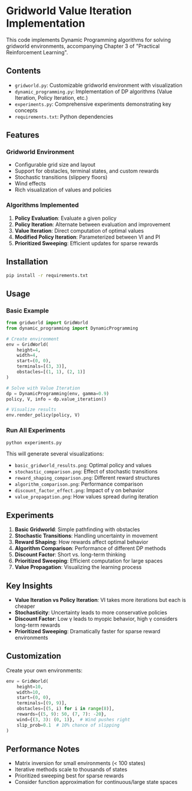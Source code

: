 # Gridworld Value Iteration Implementation

This code implements Dynamic Programming algorithms for solving gridworld environments, accompanying Chapter 3 of "Practical Reinforcement Learning".

## Contents

- `gridworld.py`: Customizable gridworld environment with visualization
- `dynamic_programming.py`: Implementation of DP algorithms (Value Iteration, Policy Iteration, etc.)
- `experiments.py`: Comprehensive experiments demonstrating key concepts
- `requirements.txt`: Python dependencies

## Features

### Gridworld Environment
- Configurable grid size and layout
- Support for obstacles, terminal states, and custom rewards
- Stochastic transitions (slippery floors)
- Wind effects
- Rich visualization of values and policies

### Algorithms Implemented
1. **Policy Evaluation**: Evaluate a given policy
2. **Policy Iteration**: Alternate between evaluation and improvement
3. **Value Iteration**: Direct computation of optimal values
4. **Modified Policy Iteration**: Parameterized between VI and PI
5. **Prioritized Sweeping**: Efficient updates for sparse rewards

## Installation

```bash
pip install -r requirements.txt
```

## Usage

### Basic Example

```python
from gridworld import GridWorld
from dynamic_programming import DynamicProgramming

# Create environment
env = GridWorld(
    height=4,
    width=4,
    start=(0, 0),
    terminals=[(3, 3)],
    obstacles=[(1, 1), (2, 1)]
)

# Solve with Value Iteration
dp = DynamicProgramming(env, gamma=0.9)
policy, V, info = dp.value_iteration()

# Visualize results
env.render_policy(policy, V)
```

### Run All Experiments

```bash
python experiments.py
```

This will generate several visualizations:
- `basic_gridworld_results.png`: Optimal policy and values
- `stochastic_comparison.png`: Effect of stochastic transitions
- `reward_shaping_comparison.png`: Different reward structures
- `algorithm_comparison.png`: Performance comparison
- `discount_factor_effect.png`: Impact of γ on behavior
- `value_propagation.png`: How values spread during iteration

## Experiments

1. **Basic Gridworld**: Simple pathfinding with obstacles
2. **Stochastic Transitions**: Handling uncertainty in movement
3. **Reward Shaping**: How rewards affect optimal behavior
4. **Algorithm Comparison**: Performance of different DP methods
5. **Discount Factor**: Short vs. long-term thinking
6. **Prioritized Sweeping**: Efficient computation for large spaces
7. **Value Propagation**: Visualizing the learning process

## Key Insights

- **Value Iteration vs Policy Iteration**: VI takes more iterations but each is cheaper
- **Stochasticity**: Uncertainty leads to more conservative policies
- **Discount Factor**: Low γ leads to myopic behavior, high γ considers long-term rewards
- **Prioritized Sweeping**: Dramatically faster for sparse reward environments

## Customization

Create your own environments:

```python
env = GridWorld(
    height=10,
    width=10,
    start=(0, 0),
    terminals=[(9, 9)],
    obstacles=[(5, i) for i in range(8)],
    rewards={(5, 9): 50, (7, 7): -20},
    wind={(3, 3): (0, 1)},  # Wind pushes right
    slip_prob=0.1  # 10% chance of slipping
)
```

## Performance Notes

- Matrix inversion for small environments (< 100 states)
- Iterative methods scale to thousands of states
- Prioritized sweeping best for sparse rewards
- Consider function approximation for continuous/large state spaces